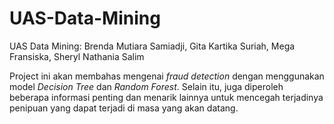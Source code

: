 # UAS-Data-Mining
UAS Data Mining: Brenda Mutiara Samiadji, Gita Kartika Suriah, Mega Fransiska, Sheryl Nathania Salim

Project ini akan membahas mengenai *fraud detection* dengan menggunakan model *Decision Tree* dan *Random Forest*. Selain itu, juga diperoleh beberapa informasi penting dan menarik lainnya untuk mencegah terjadinya penipuan yang dapat terjadi di masa yang akan datang. 
